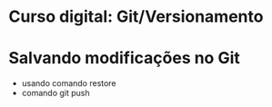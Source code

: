# Curso digital: Git/Versionamento

# Salvando modificações no Git
* usando comando restore
* comando git push